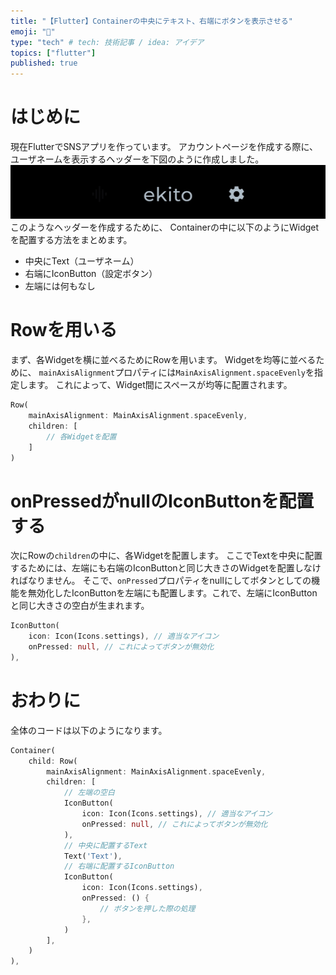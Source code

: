 ```yaml
---
title: "【Flutter】Containerの中央にテキスト、右端にボタンを表示させる"
emoji: "🔘"
type: "tech" # tech: 技術記事 / idea: アイデア
topics: ["flutter"]
published: true
---
```

# はじめに
現在FlutterでSNSアプリを作っています。
アカウントページを作成する際に、
ユーザネームを表示するヘッダーを下図のように作成しました。
![](/images/flutter-center-title-right-icon/image1.jpg)
このようなヘッダーを作成するために、
Containerの中に以下のようにWidgetを配置する方法をまとめます。
- 中央にText（ユーザネーム）
- 右端にIconButton（設定ボタン）
- 左端には何もなし

# Rowを用いる
まず、各Widgetを横に並べるためにRowを用います。
Widgetを均等に並べるために、
`mainAxisAlignment`プロパティには`MainAxisAlignment.spaceEvenly`を指定します。
これによって、Widget間にスペースが均等に配置されます。
```dart
Row(
    mainAxisAlignment: MainAxisAlignment.spaceEvenly,
    children: [
        // 各Widgetを配置
    ]
)
```
# onPressedがnullのIconButtonを配置する
次にRowの`children`の中に、各Widgetを配置します。
ここでTextを中央に配置するためには、左端にも右端のIconButtonと同じ大きさのWidgetを配置しなければなりません。
そこで、`onPressed`プロパティをnullにしてボタンとしての機能を無効化したIconButtonを左端にも配置します。これで、左端にIconButtonと同じ大きさの空白が生まれます。
```dart
IconButton(
    icon: Icon(Icons.settings), // 適当なアイコン
    onPressed: null, // これによってボタンが無効化
),
```
# おわりに
全体のコードは以下のようになります。
```dart
Container(
    child: Row(
        mainAxisAlignment: MainAxisAlignment.spaceEvenly,
        children: [
            // 左端の空白
            IconButton(
                icon: Icon(Icons.settings), // 適当なアイコン
                onPressed: null, // これによってボタンが無効化
            ),
            // 中央に配置するText
            Text('Text'),
            // 右端に配置するIconButton
            IconButton(
                icon: Icon(Icons.settings),
                onPressed: () {
                    // ボタンを押した際の処理
                },
            )
        ],
    )
),
```